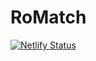 # RoMatch

[![Netlify Status](https://api.netlify.com/api/v1/badges/99cc000b-a8b2-404f-99e3-9a51cc3cc95d/deploy-status)](https://app.netlify.com/sites/romatch/deploys)
